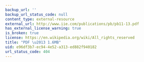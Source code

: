 ```yaml
---
backup_url: ''
backup_url_status_code: null
content_type: external-resource
external_url: http://www.iie.com/publications/pb/pb11-13.pdf
has_external_license_warning: true
is_broken: true
license: https://en.wikipedia.org/wiki/All_rights_reserved
title: "PDF \u2013 1.6MB"
uid: e96df3b7-ec94-4e52-a313-ed882f940182
url_status_code: 404
---
```

